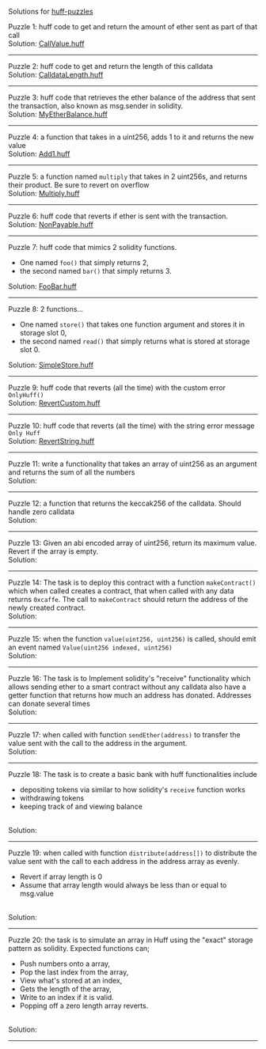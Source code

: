 Solutions for [huff-puzzles](https://github.com/RareSkills/huff-puzzles)

Puzzle 1: huff code to get and return the amount of ether sent as part of that call
<br>
Solution: [CallValue.huff](https://github.com/0xmahdirostami/myhuff/blob/main/huff-puzzles-solution/CallValue.huff)

---

Puzzle 2: huff code to get and return the length of this calldata
<br>
Solution: [CalldataLength.huff](https://github.com/0xmahdirostami/myhuff/blob/main/huff-puzzles-solution/CalldataLength.huff)

---

Puzzle 3: huff code that retrieves the ether balance of the address that sent the transaction, also known as msg.sender in solidity.
<br>
Solution: [MyEtherBalance.huff](https://github.com/0xmahdirostami/myhuff/blob/main/huff-puzzles-solution/MyEtherBalance.huff)

---

Puzzle 4: a function that takes in a uint256, adds 1 to it and returns the new value
<br>
Solution: [Add1.huff](https://github.com/0xmahdirostami/myhuff/blob/main/huff-puzzles-solution/Add1.huff)

---

Puzzle 5: a function named `multiply` that takes in 2 uint256s, and returns their product. Be sure to revert on overflow
<br>
Solution: [Multiply.huff](https://github.com/0xmahdirostami/myhuff/blob/main/huff-puzzles-solution/Multiply.huff)

---

Puzzle 6: huff code that reverts if ether is sent with the transaction.
<br>
Solution: [NonPayable.huff](https://github.com/0xmahdirostami/myhuff/blob/main/huff-puzzles-solution/NonPayable.huff)

---

Puzzle 7: huff code that mimics 2 solidity functions.

- One named `foo()` that simply returns 2,
- the second named `bar()` that simply returns 3.

Solution: [FooBar.huff](https://github.com/0xmahdirostami/myhuff/blob/main/huff-puzzles-solution/FooBar.huff)

---

Puzzle 8: 2 functions...

- One named `store()` that takes one function argument and stores it in storage slot 0,
- the second named `read()` that simply returns what is stored at storage slot 0.

Solution: [SimpleStore.huff](https://github.com/0xmahdirostami/myhuff/blob/main/huff-puzzles-solution/SimpleStore.huff)

---

Puzzle 9: huff code that reverts (all the time) with the custom error `OnlyHuff()`
<br>
Solution: [RevertCustom.huff](https://github.com/0xmahdirostami/myhuff/blob/main/huff-puzzles-solution/RevertCustom.huff)

---

Puzzle 10: huff code that reverts (all the time) with the string error message `Only Huff`
<br>
Solution: [RevertString.huff](https://github.com/0xmahdirostami/myhuff/blob/main/huff-puzzles-solution/RevertString.huff)

---

Puzzle 11: write a functionality that takes an array of uint256 as an argument and returns the sum of all the numbers
<br>
Solution:

---

Puzzle 12: a function that returns the keccak256 of the calldata. Should handle zero calldata
<br>
Solution:

---

Puzzle 13: Given an abi encoded array of uint256, return its maximum value. Revert if the array is empty.
<br>
Solution:

---

Puzzle 14: The task is to deploy this contract with a function `makeContract()` which when called creates a contract, that when called with any data returns `0xcaffe`. The call to `makeContract` should return the address of the newly created contract.
<br>
Solution:

---

Puzzle 15: when the function `value(uint256, uint256)` is called, should emit an event named `Value(uint256 indexed, uint256)`
<br>
Solution:

---

Puzzle 16: The task is to Implement solidity's "receive" functionality which allows sending ether to a smart contract without any calldata also have a getter function that returns how much an address has donated. Addresses can donate several times
<br>
Solution:

---

Puzzle 17: when called with function `sendEther(address)` to transfer the value sent with the call to the address in the argument.
<br>
Solution:

---

Puzzle 18: The task is to create a basic bank with huff functionalities include

- depositing tokens via similar to how solidity's `receive` function works
- withdrawing tokens
- keeping track of and viewing balance

<br>
Solution:

---

Puzzle 19: when called with function `distribute(address[])` to distribute the value sent with the call to each address in the address array as evenly.

- Revert if array length is 0
- Assume that array length would always be less than or equal to msg.value

<br>
Solution:

---

Puzzle 20: the task is to simulate an array in Huff using the "exact" storage pattern as solidity. Expected functions can;

- Push numbers onto a array,
- Pop the last index from the array,
- View what's stored at an index,
- Gets the length of the array,
- Write to an index if it is valid.
- Popping off a zero length array reverts.

<br>
Solution:

---
